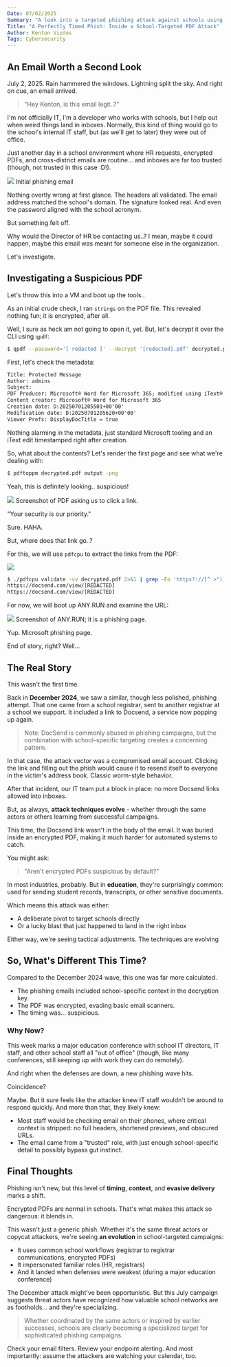 ```yaml
---
Date: 07/02/2025
Summary: "A look into a targeted phishing attack against schools using encrypted PDFs, Docsend links, and suspiciously perfect timing."
Title: "A Perfectly Timed Phish: Inside a School-Targeted PDF Attack"
Author: Kenton Vizdos
Tags: Cybersecurity
---
```


## An Email Worth a Second Look

July 2, 2025. Rain hammered the windows. Lightning split the sky. And right on cue, an email arrived.

> "Hey Kenton, is this email legit..?"

I'm not officially IT, I'm a developer who works with schools, but I help out when weird things land in inboxes. Normally, this kind of thing would go to the school's internal IT staff, but (as we'll get to later) they were out of office.

Just another day in a school environment where HR requests, encrypted PDFs, and cross-district emails are routine… and inboxes are far too trusted (though, not trusted in this case :D!).

![](/assets/blog/phishing/email.webp)
Initial phishing email

Nothing overtly wrong at first glance. The headers all validated. The email address matched the school's domain. The signature looked real. And even the password aligned with the school acronym.

But something felt off.

Why would the Director of HR be contacting us..? I mean, maybe it could happen, maybe this email was meant for someone else in the organization.

Let's investigate.

## Investigating a Suspicious PDF

Let's throw this into a VM and boot up the tools..

As an initial crude check, I ran `strings` on the PDF file. This revealed nothing fun; it is encrypted, after all.

Well, I sure as heck am not going to open it, yet. But, let's decrypt it over the CLI using `qpdf`:

```sh
$ qpdf --password='[ redacted ]' --decrypt '[redacted].pdf' decrypted.pdf
```

First, let's check the metadata:

```txt
Title: Protected Message
Author: admins
Subject:
PDF Producer: Microsoft® Word for Microsoft 365; modified using iText® 7.1.8 ©2000-2019 iText Group NV (AGPL-version)
Content creator: Microsoft® Word for Microsoft 365
Creation date: D:20250701205501+00'00'
Modification date: D:20250701205620+00'00'
Viewer Prefs: DisplayDocTitle = true
```

Nothing alarming in the metadata, just standard Microsoft tooling and an iText edit timestamped right after creation.

So, what about the contents? Let's render the first page and see what we're dealing with:

```sh
$ pdftoppm decrypted.pdf output -png
```

Yeah, this is definitely looking.. suspicious!

![](/assets/blog/phishing/pdf.webp)
Screenshot of PDF asking us to click a link.

"Your security is our priority."

Sure. HAHA.

But, where does that link go..?

For this, we will use `pdfcpu` to extract the links from the PDF:

![](/assets/blog/phishing/links.webp)

```bash
$ ./pdfcpu validate -vv decrypted.pdf 2>&1 | grep -Eo 'https?://[^ >")]+'
https://docsend.com/view/[REDACTED]
https://docsend.com/view/[REDACTED]
```

For now, we will boot up ANY.RUN and examine the URL:

![](/assets/blog/phishing/anyrun.webp)
Screenshot of ANY.RUN; it is a phishing page.

Yup. Microsoft phishing page.

End of story, right? Well...

## The Real Story

This wasn't the first time.

Back in **December 2024**, we saw a similar, though less polished, phishing attempt. That one came from a school registrar, sent to another registrar at a school we support. It included a link to Docsend, a service now popping up again.

> Note: DocSend is commonly abused in phishing campaigns, but the combination with school-specific targeting creates a concerning pattern.

In that case, the attack vector was a compromised email account. Clicking the link and filling out the phish would cause it to resend itself to everyone in the victim's address book. Classic worm-style behavior.

After that incident, our IT team put a block in place: no more Docsend links allowed into inboxes.

But, as always, **attack techniques evolve** - whether through the same actors or others learning from successful campaigns.

This time, the Docsend link wasn't in the body of the email. It was buried inside an encrypted PDF, making it much harder for automated systems to catch.

You might ask:

> "Aren't encrypted PDFs suspicious by default?"

In most industries, probably. But in **education**, they're surprisingly common: used for sending student records, transcripts, or other sensitive documents.

Which means this attack was either:

- A deliberate pivot to target schools directly
- Or a lucky blast that just happened to land in the right inbox

Either way, we're seeing tactical adjustments. The techniques are evolving

## So, What's Different This Time?

Compared to the December 2024 wave, this one was far more calculated.

- The phishing emails included school-specific context in the decryption key.
- The PDF was encrypted, evading basic email scanners.
- The timing was... suspicious.

### Why Now?

This week marks a major education conference with school IT directors, IT staff, and other school staff all "out of office" (though, like many conferences, still keeping up with work they can do remotely).

And right when the defenses are down, a new phishing wave hits.

Coincidence?

Maybe. But it sure feels like the attacker knew IT staff wouldn't be around to respond quickly. And more than that, they likely knew:

- Most staff would be checking email on their phones, where critical context is stripped: no full headers, shortened previews, and obscured URLs.
- The email came from a "trusted" role, with just enough school-specific detail to possibly bypass gut instinct.


## Final Thoughts

Phishing isn't new, but this level of **timing**, **context**, and **evasive delivery** marks a shift.

Encrypted PDFs are normal in schools. That's what makes this attack so dangerous: it blends in.

This wasn't just a generic phish. Whether it's the same threat actors or copycat attackers, we're seeing **an evolution** in school-targeted campaigns:

- It uses common school workflows (registrar to registrar communications, encrypted PDFs)
- It impersonated familiar roles (HR, registrars)
- And it landed when defenses were weakest (during a major education conference)

The December attack might've been opportunistic. But this July campaign suggests threat actors have recognized how valuable school networks are as footholds... and they're specializing.

> Whether coordinated by the same actors or inspired by earlier successes, schools are clearly becoming a specialized target for sophisticated phishing campaigns.

Check your email filters. Review your endpoint alerting. And most importantly: assume the attackers are watching your calendar, too.
